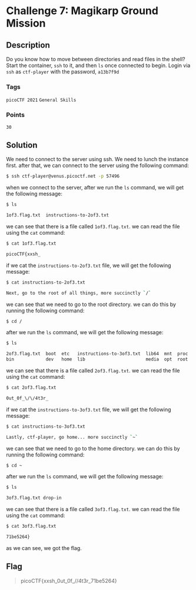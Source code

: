 # Challenge 7: Magikarp Ground Mission

## Description

Do you know how to move between directories and read files in the shell? Start the container, `ssh` to it, and then `ls` once connected to begin. Login via `ssh` as `ctf-player` with the password, `a13b7f9d`

### Tags

`picoCTF 2021` `General Skills`

### Points

`30`

## Solution

We need to connect to the server using ssh. We need to lunch the instance first. after that, we can connect to the server using the following command:

```bash
$ ssh ctf-player@venus.picoctf.net -p 57496
```

when we connect to the server, after we run the `ls` command, we will get the following message:

```bash
$ ls

1of3.flag.txt  instructions-to-2of3.txt
```

we can see that there is a file called `1of3.flag.txt`. we can read the file using the `cat` command:

```bash
$ cat 1of3.flag.txt

picoCTF{xxsh_
```
if we cat the `instructions-to-2of3.txt` file, we will get the following message:

```bash
$ cat instructions-to-2of3.txt

Next, go to the root of all things, more succinctly `/`
```

we can see that we need to go to the root directory. we can do this by running the following command:

```bash
$ cd /
```

after we run the `ls` command, we will get the following message:

```bash
$ ls

2of3.flag.txt  boot  etc   instructions-to-3of3.txt  lib64  mnt  proc  run   srv  tmp  var
bin            dev   home  lib                       media  opt  root  sbin  sys  usr
```

we can see that there is a file called `2of3.flag.txt`. we can read the file using the `cat` command:

```bash
$ cat 2of3.flag.txt

0ut_0f_\/\/4t3r_
```

if we cat the `instructions-to-3of3.txt` file, we will get the following message:

```bash
$ cat instructions-to-3of3.txt

Lastly, ctf-player, go home... more succinctly `~`
```

we can see that we need to go to the home directory. we can do this by running the following command:

```bash
$ cd ~
```

after we run the `ls` command, we will get the following message:

```bash
$ ls

3of3.flag.txt drop-in
```

we can see that there is a file called `3of3.flag.txt`. we can read the file using the `cat` command:

```bash
$ cat 3of3.flag.txt

71be5264}
```

as we can see, we got the flag.

## Flag

> picoCTF{xxsh_0ut_0f_\/\/4t3r_71be5264}
